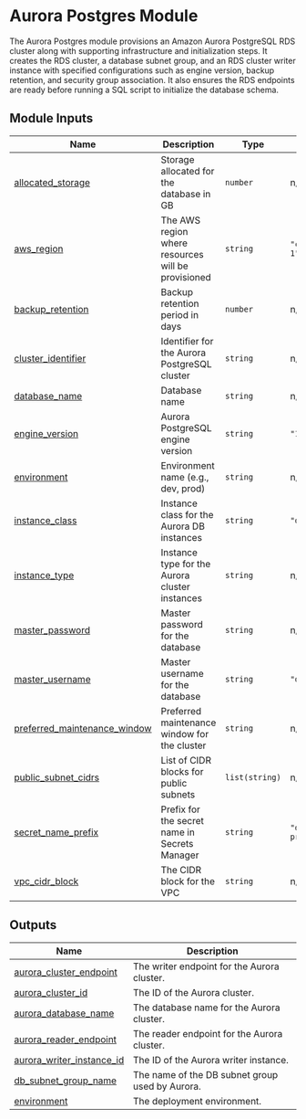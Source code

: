 # Aurora Postgres Module

The Aurora Postgres module provisions an Amazon Aurora PostgreSQL RDS cluster along with supporting infrastructure and initialization steps. It creates the RDS cluster, a database subnet group, and an RDS cluster writer instance with specified configurations such as engine version, backup retention, and security group association. It also ensures the RDS endpoints are ready before running a SQL script to initialize the database schema.

## Module Inputs

| Name | Description | Type | Default | Required |
|------|-------------|------|---------|:--------:|
| <a name="input_allocated_storage"></a> [allocated\_storage](#input\_allocated\_storage) | Storage allocated for the database in GB | `number` | n/a | yes |
| <a name="input_aws_region"></a> [aws\_region](#input\_aws\_region) | The AWS region where resources will be provisioned | `string` | `"ca-central-1"` | no |
| <a name="input_backup_retention"></a> [backup\_retention](#input\_backup\_retention) | Backup retention period in days | `number` | n/a | yes |
| <a name="input_cluster_identifier"></a> [cluster\_identifier](#input\_cluster\_identifier) | Identifier for the Aurora PostgreSQL cluster | `string` | n/a | yes |
| <a name="input_database_name"></a> [database\_name](#input\_database\_name) | Database name | `string` | n/a | yes |
| <a name="input_engine_version"></a> [engine\_version](#input\_engine\_version) | Aurora PostgreSQL engine version | `string` | `"16.4"` | no |
| <a name="input_environment"></a> [environment](#input\_environment) | Environment name (e.g., dev, prod) | `string` | n/a | yes |
| <a name="input_instance_class"></a> [instance\_class](#input\_instance\_class) | Instance class for the Aurora DB instances | `string` | `"db.r5.large"` | no |
| <a name="input_instance_type"></a> [instance\_type](#input\_instance\_type) | Instance type for the Aurora cluster instances | `string` | n/a | yes |
| <a name="input_master_password"></a> [master\_password](#input\_master\_password) | Master password for the database | `string` | n/a | yes |
| <a name="input_master_username"></a> [master\_username](#input\_master\_username) | Master username for the database | `string` | `"dbadmin"` | no |
| <a name="input_preferred_maintenance_window"></a> [preferred\_maintenance\_window](#input\_preferred\_maintenance\_window) | Preferred maintenance window for the cluster | `string` | n/a | yes |
| <a name="input_public_subnet_cidrs"></a> [public\_subnet\_cidrs](#input\_public\_subnet\_cidrs) | List of CIDR blocks for public subnets | `list(string)` | n/a | yes |
| <a name="input_secret_name_prefix"></a> [secret\_name\_prefix](#input\_secret\_name\_prefix) | Prefix for the secret name in Secrets Manager | `string` | `"default-prefix"` | no |
| <a name="input_vpc_cidr_block"></a> [vpc\_cidr\_block](#input\_vpc\_cidr\_block) | The CIDR block for the VPC | `string` | n/a | yes |

## Outputs

| Name | Description |
|------|-------------|
| <a name="output_aurora_cluster_endpoint"></a> [aurora\_cluster\_endpoint](#output\_aurora\_cluster\_endpoint) | The writer endpoint for the Aurora cluster. |
| <a name="output_aurora_cluster_id"></a> [aurora\_cluster\_id](#output\_aurora\_cluster\_id) | The ID of the Aurora cluster. |
| <a name="output_aurora_database_name"></a> [aurora\_database\_name](#output\_aurora\_database\_name) | The database name for the Aurora cluster. |
| <a name="output_aurora_reader_endpoint"></a> [aurora\_reader\_endpoint](#output\_aurora\_reader\_endpoint) | The reader endpoint for the Aurora cluster. |
| <a name="output_aurora_writer_instance_id"></a> [aurora\_writer\_instance\_id](#output\_aurora\_writer\_instance\_id) | The ID of the Aurora writer instance. |
| <a name="output_db_subnet_group_name"></a> [db\_subnet\_group\_name](#output\_db\_subnet\_group\_name) | The name of the DB subnet group used by Aurora. |
| <a name="output_environment"></a> [environment](#output\_environment) | The deployment environment. |